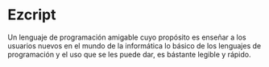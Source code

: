 # Ezcript
Un lenguaje de programación amigable cuyo propósito es enseñar a los usuarios nuevos en el mundo de la informática lo básico de los lenguajes de programación y el uso que se les puede dar, es bástante legible y rápido.
